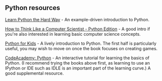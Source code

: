 ## Python resources

[Learn Python the Hard Way](http://learnpythonthehardway.org/book/) - An example-driven introduction to Python.

[How to Think Like a Computer Scientist - Python Edition](http://interactivepython.org/courselib/static/thinkcspy/index.html) - A good intro if you're also interested in learning basic computer science concepts.

[Python for Kids](https://www.nostarch.com/pythonforkids) - A lively introduction to Python. The first half is particularly useful, you may wish to move on once the book focuses on creating games.

[CodeAcademy: Python](http://www.codecademy.com/en/tracks/python) - An interactive tutorial for learning the basics of Python. (I recommend trying the books above first, as learning to use an IPython or IDE such as IDLE is an important part of the learning curve.) A good supplemental resource. 
